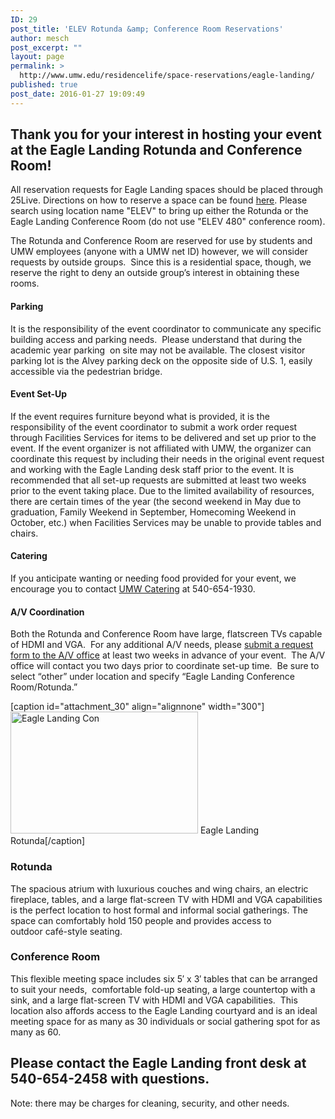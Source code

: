 ```yaml
---
ID: 29
post_title: 'ELEV Rotunda &amp; Conference Room Reservations'
author: mesch
post_excerpt: ""
layout: page
permalink: >
  http://www.umw.edu/residencelife/space-reservations/eagle-landing/
published: true
post_date: 2016-01-27 19:09:49
---
```

<h2>Thank you for your interest in hosting your event at the Eagle Landing Rotunda and Conference Room!</h2>
All reservation requests for Eagle Landing spaces should be placed through 25Live. Directions on how to reserve a space can be found <a href="https://president.umw.edu/events/reserving-a-umw-venue/">here</a>. Please search using location name "ELEV" to bring up either the Rotunda or the Eagle Landing Conference Room (do not use "ELEV 480" conference room).

The Rotunda and Conference Room are reserved for use by students and UMW employees (anyone with a UMW net ID) however, we will consider requests by outside groups.  Since this is a residential space, though, we reserve the right to deny an outside group’s interest in obtaining these rooms.
<h4>Parking</h4>
It is the responsibility of the event coordinator to communicate any specific building access and parking needs.  Please understand that during the academic year parking  on site may not be available. The closest visitor parking lot is the Alvey parking deck on the opposite side of U.S. 1, easily accessible via the pedestrian bridge.
<h4>Event Set-Up</h4>
If the event requires furniture beyond what is provided, it is the responsibility of the event coordinator to submit a work order request through Facilities Services for items to be delivered and set up prior to the event. If the event organizer is not affiliated with UMW, the organizer can coordinate this request by including their needs in the original event request and working with the Eagle Landing desk staff prior to the event. It is recommended that all set-up requests are submitted at least two weeks prior to the event taking place. Due to the limited availability of resources, there are certain times of the year (the second weekend in May due to graduation, Family Weekend in September, Homecoming Weekend in October, etc.) when Facilities Services may be unable to provide tables and chairs.
<h4>Catering</h4>
If you anticipate wanting or needing food provided for your event, we encourage you to contact <a href="http://www.umwcatering.com/">UMW Catering</a> at 540-654-1930.
<h4>A/V Coordination</h4>
Both the Rotunda and Conference Room have large, flatscreen TVs capable of HDMI and VGA.  For any additional A/V needs, please <a href="http://adminfinance.umw.edu/events-av/events-av-request-form/">submit a request form to the A/V office</a> at least two weeks in advance of your event.  The A/V office will contact you two days prior to coordinate set-up time.  Be sure to select “other” under location and specify “Eagle Landing Conference Room/Rotunda.”

[caption id="attachment_30" align="alignnone" width="300"]<a href="http://www.umw.edu/residencelife/wp-content/uploads/sites/30/2016/01/Eagles-Nest-5.jpg" rel="attachment wp-att-30"><img class="size-medium wp-image-30" src="http://www.umw.edu/residencelife/wp-content/uploads/sites/30/2016/01/Eagles-Nest-5-300x195.jpg" alt="Eagle Landing Con" width="300" height="195" /></a> Eagle Landing Rotunda[/caption]
<h3><strong>Rotunda</strong></h3>
The spacious atrium with luxurious couches and wing chairs, an electric fireplace, tables, and a large flat-screen TV with HDMI and VGA capabilities is the perfect location to host formal and informal social gatherings. The space can comfortably hold 150 people and provides access to outdoor café-style seating.
<h3><strong>Conference Room</strong></h3>
This flexible meeting space includes six 5′ x 3′ tables that can be arranged to suit your needs,  comfortable fold-up seating, a large countertop with a sink, and a large flat-screen TV with HDMI and VGA capabilities.  This location also affords access to the Eagle Landing courtyard and is an ideal meeting space for as many as 30 individuals or social gathering spot for as many as 60.
<h2>Please contact the Eagle Landing front desk at 540-654-2458 with questions.</h2>
Note: there may be charges for cleaning, security, and other needs.